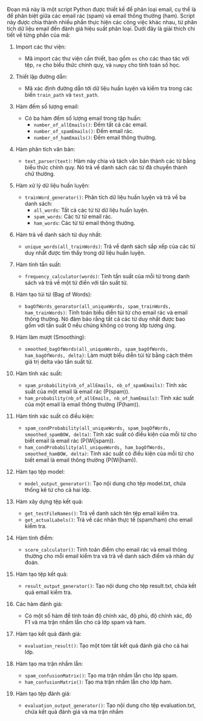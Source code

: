 Đoạn mã này là một script Python được thiết kế để phân loại email, cụ thể là để phân biệt giữa các email rác (spam) và email thông thường (ham). Script này được chia thành nhiều phần thực hiện các công việc khác nhau, từ phân tích dữ liệu email đến đánh giá hiệu suất phân loại. Dưới đây là giải thích chi tiết về từng phần của mã:

1. Import các thư viện:
   - Mã import các thư viện cần thiết, bao gồm `os` cho các thao tác với tệp, `re` cho biểu thức chính quy, và `numpy` cho tính toán số học.

2. Thiết lập đường dẫn:
   - Mã xác định đường dẫn tới dữ liệu huấn luyện và kiểm tra trong các biến `train_path` và `test_path`.

3. Hàm đếm số lượng email:
   - Có ba hàm đếm số lượng email trong tập huấn:
     - `number_of_allEmails()`: Đếm tất cả các email.
     - `number_of_spamEmails()`: Đếm email rác.
     - `number_of_hamEmails()`: Đếm email thông thường.

4. Hàm phân tích văn bản:
   - `text_parser(text)`: Hàm này chia và tách văn bản thành các từ bằng biểu thức chính quy. Nó trả về danh sách các từ đã chuyển thành chữ thường.

5. Hàm xử lý dữ liệu huấn luyện:
   - `trainWord_generator()`: Phân tích dữ liệu huấn luyện và trả về ba danh sách:
     - `all_words`: Tất cả các từ từ dữ liệu huấn luyện.
     - `spam_words`: Các từ từ email rác.
     - `ham_words`: Các từ từ email thông thường.

6. Hàm trả về danh sách từ duy nhất:
   - `unique_words(all_trainWords)`: Trả về danh sách sắp xếp của các từ duy nhất được tìm thấy trong dữ liệu huấn luyện.

7. Hàm tính tần suất:
   - `frequency_calculator(words)`: Tính tần suất của mỗi từ trong danh sách và trả về một từ điển với tần suất từ.

8. Hàm tạo túi từ (Bag of Words):
   - `bagOfWords_genarator(all_uniqueWords, spam_trainWords, ham_trainWords)`: Tính toán biểu diễn túi từ cho email rác và email thông thường. Nó đảm bảo rằng tất cả các từ duy nhất được bao gồm với tần suất 0 nếu chúng không có trong lớp tương ứng.

9. Hàm làm mượt (Smoothing):
   - `smoothed_bagOfWords(all_uniqueWords, spam_bagOfWords, ham_bagOfWords, delta)`: Làm mượt biểu diễn túi từ bằng cách thêm giá trị delta vào tần suất từ.

10. Hàm tính xác suất:
    - `spam_probability(nb_of_allEmails, nb_of_spamEmails)`: Tính xác suất của một email là email rác (P(spam)).
    - `ham_probability(nb_of_allEmails, nb_of_hamEmails)`: Tính xác suất của một email là email thông thường (P(ham)).

11. Hàm tính xác suất có điều kiện:
    - `spam_condProbability(all_uniqueWords, spam_bagOfWords, smoothed_spamBOW, delta)`: Tính xác suất có điều kiện của mỗi từ cho biết email là email rác (P(Wi|spam)).
    - `ham_condProbability(all_uniqueWords, ham_bagOfWords, smoothed_hamBOW, delta)`: Tính xác suất có điều kiện của mỗi từ cho biết email là email thông thường (P(Wi|ham)).

12. Hàm tạo tệp model:
    - `model_output_generator()`: Tạo nội dung cho tệp model.txt, chứa thống kê từ cho cả hai lớp.

13. Hàm xây dựng tệp kết quả:
    - `get_testFileNames()`: Trả về danh sách tên tệp email kiểm tra.
    - `get_actualLabels()`: Trả về các nhãn thực tế (spam/ham) cho email kiểm tra.

14. Hàm tính điểm:
    - `score_calculator()`: Tính toán điểm cho email rác và email thông thường cho mỗi email kiểm tra và trả về danh sách điểm và nhãn dự đoán.

15. Hàm tạo tệp kết quả:
    - `result_output_generator()`: Tạo nội dung cho tệp result.txt, chứa kết quả email kiểm tra.

16. Các hàm đánh giá:
    - Có một số hàm để tính toán độ chính xác, độ phủ, độ chính xác, độ F1 và ma trận nhầm lẫn cho cả lớp spam và ham.

17. Hàm tạo kết quả đánh giá:
    - `evaluation_result()`: Tạo một tóm tắt kết quả đánh giá cho cả hai lớp.

18. Hàm tạo ma trận nhầm lẫn:
    - `spam_confusionMatrix()`: Tạo ma trận nhầm lẫn cho lớp spam.
    - `ham_confusionMatrix()`: Tạo ma trận nhầm lẫn cho lớp ham.

19. Hàm tạo tệp đánh giá:
    - `evaluation_output_generator()`: Tạo nội dung cho tệp evaluation.txt, chứa kết quả đánh giá và ma trận nhầm
